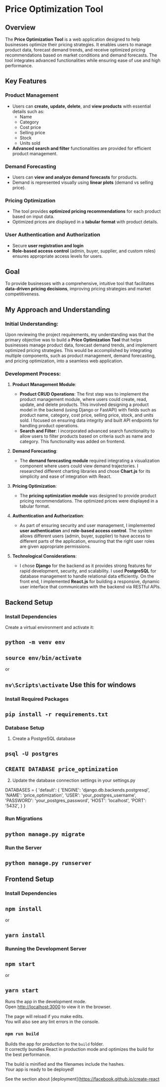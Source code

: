 # Price Optimization Tool

## Overview

The **Price Optimization Tool** is a web application designed to help businesses optimize their pricing strategies. It enables users to manage product data, forecast demand trends, and receive optimized pricing recommendations based on market conditions and demand forecasts. The tool integrates advanced functionalities while ensuring ease of use and high performance.

## Key Features

### Product Management

- Users can **create, update, delete**, and **view products** with essential details such as:
  - Name
  - Category
  - Cost price
  - Selling price
  - Stock
  - Units sold
- **Advanced search and filter** functionalities are provided for efficient product management.

### Demand Forecasting

- Users can **view and analyze demand forecasts** for products.
- Demand is represented visually using **linear plots** (demand vs selling price).

### Pricing Optimization

- The tool provides **optimized pricing recommendations** for each product based on input data.
- Optimized prices are displayed in a **tabular format** with product details.

### User Authentication and Authorization

- Secure **user registration and login**
- **Role-based access control** (admin, buyer, supplier, and custom roles) ensures appropriate access levels for users.

## Goal

To provide businesses with a comprehensive, intuitive tool that facilitates **data-driven pricing decisions**, improving pricing strategies and market competitiveness.

## My Approach and Understanding

### Initial Understanding:

Upon reviewing the project requirements, my understanding was that the primary objective was to build a **Price Optimization Tool** that helps businesses manage product data, forecast demand trends, and implement optimized pricing strategies. This would be accomplished by integrating multiple components, such as product management, demand forecasting, and pricing optimization, into a seamless web application.

### Development Process:

1. **Product Management Module**:

   - **Product CRUD Operations**: The first step was to implement the product management module, where users could create, read, update, and delete products. This involved designing a product model in the backend (using Django or FastAPI) with fields such as product name, category, cost price, selling price, stock, and units sold. I focused on ensuring data integrity and built API endpoints for handling product operations.
   - **Search and Filter**: I incorporated advanced search functionality to allow users to filter products based on criteria such as name and category. This functionality was added on frontend.

2. **Demand Forecasting**:

   - The **demand forecasting module** required integrating a visualization component where users could view demand trajectories. I researched different charting libraries and chose **Chart.js** for its simplicity and ease of integration with React.

3. **Pricing Optimization**:
   - The **pricing optimization module** was designed to provide product pricing recommendations. The optimized prices were displayed in a tabular format.
4. **Authentication and Authorization**:

   - As part of ensuring security and user management, I implemented **user authentication** and **role-based access control**. The system allows different users (admin, buyer, supplier) to have access to different parts of the application, ensuring that the right user roles are given appropriate permissions.

5. **Technological Considerations**:
   - I chose **Django** for the backend as it provides strong features for rapid development, security, and scalability. I used **PostgreSQL** for database management to handle relational data efficiently. On the front end, I implemented **React.js** for building a responsive, dynamic user interface that communicates with the backend via RESTful APIs.

## Backend Setup

### Install Dependencies

Create a virtual environment and activate it:

## `python -m venv env`

## `source env/bin/activate`

or

## `nv\Scripts\activate` Use this for windows

### Install Required Packages

## `pip install -r requirements.txt`

### Database Setup

1. Create a PostgreSQL database

## `psql -U postgres`

## `CREATE DATABASE price_optimization`

2. Update the database connection settings in your settings.py

DATABASES = {
'default': {
'ENGINE': 'django.db.backends.postgresql',
'NAME': 'price_optimization',
'USER': 'your_postgres_username',
'PASSWORD': 'your_postgres_password',
'HOST': 'localhost',
'PORT': '5432',
}
}

### Run Migrations

## `python manage.py migrate`

### Run the Server

## `python manage.py runserver`

## Frontend Setup

### Install Dependencies

## `npm install`

or

## `yarn install`

### Running the Development Server

## `npm start`

or

## `yarn start`

Runs the app in the development mode.\
Open [http://localhost:3000](http://localhost:3000) to view it in the browser.

The page will reload if you make edits.\
You will also see any lint errors in the console.

### `npm run build`

Builds the app for production to the `build` folder.\
It correctly bundles React in production mode and optimizes the build for the best performance.

The build is minified and the filenames include the hashes.\
Your app is ready to be deployed!

See the section about [deployment](https://facebook.github.io/create-react
